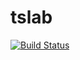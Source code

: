 # tslab

[![Build Status](https://travis-ci.org/yunabe/tslab.svg?branch=master)](https://travis-ci.org/yunabe/tslab)
